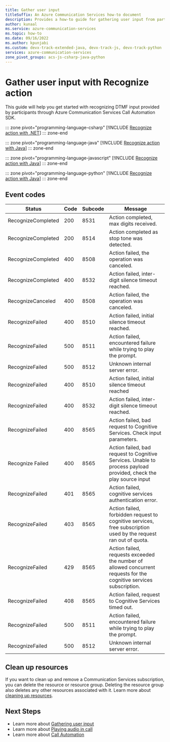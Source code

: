 ```yaml
---
title: Gather user input
titleSuffix: An Azure Communication Services how-to document
description: Provides a how-to guide for gathering user input from participants on a call.
author: kunaal
ms.service: azure-communication-services
ms.topic: how-to
ms.date: 09/16/2022
ms.author: kpunjabi
ms.custom: devx-track-extended-java, devx-track-js, devx-track-python
services: azure-communication-services
zone_pivot_groups: acs-js-csharp-java-python
---
```


# Gather user input with Recognize action

This guide will help you get started with recognizing DTMF input provided by participants through Azure Communication Services Call Automation SDK. 

::: zone pivot="programming-language-csharp"
[!INCLUDE [Recognize action with .NET](./includes/recognize-action-quickstart-csharp.md)]
::: zone-end

::: zone pivot="programming-language-java"
[!INCLUDE [Recognize action with Java](./includes/recognize-action-quickstart-java.md)]
::: zone-end

::: zone pivot="programming-language-javascript"
[!INCLUDE [Recognize action with Java](./includes/recognize-how-to-js.md)]
::: zone-end

::: zone pivot="programming-language-python"
[!INCLUDE [Recognize action with Java](./includes/recognize-how-to-python.md)]
::: zone-end

## Event codes

|Status|Code|Subcode|Message|
|----|--|-----|-----|
|RecognizeCompleted|200|8531|Action completed, max digits received.|
|RecognizeCompleted|200|8514|Action completed as stop tone was detected.|
|RecognizeCompleted|400|8508|Action failed, the operation was canceled.|
|RecognizeCompleted|400|8532|Action failed, inter-digit silence timeout reached.|
|RecognizeCanceled|400|8508|Action failed, the operation was canceled.|
|RecognizeFailed|400|8510|Action failed, initial silence timeout reached.|
|RecognizeFailed|500|8511|Action failed, encountered failure while trying to play the prompt.|
|RecognizeFailed|500|8512|Unknown internal server error.|
| RecognizeFailed | 400 | 8510 | Action failed, initial silence timeout reached | 
| RecognizeFailed | 400 | 8532 | Action failed, inter-digit silence timeout reached. | 
| RecognizeFailed | 400 | 8565 | Action failed, bad request to Cognitive Services. Check input parameters. | 
| Recognize Failed | 400 | 8565 | Action failed, bad request to Cognitive Services. Unable to process payload provided, check the play source input | 
| RecognizeFailed | 401 | 8565 | Action failed, cognitive services authentication error. |
| RecognizeFailed | 403 | 8565 | Action failed, forbidden request to cognitive services, free subscription used by the request ran out of quota. | 
| RecognizeFailed | 429 | 8565 | Action failed, requests exceeded the number of allowed concurrent requests for the cognitive services subscription. | 
| RecognizeFailed | 408 | 8565 | Action failed, request to Cognitive Services timed out. | 
| RecognizeFailed | 500	| 8511	| Action failed, encountered failure while trying to play the prompt. | 
| RecognizeFailed | 500	| 8512	| Unknown internal server error. | 

## Clean up resources

If you want to clean up and remove a Communication Services subscription, you can delete the resource or resource group. Deleting the resource group also deletes any other resources associated with it. Learn more about [cleaning up resources](../../quickstarts/create-communication-resource.md#clean-up-resources).

## Next Steps

- Learn more about [Gathering user input](../../concepts/call-automation/recognize-action.md)
- Learn more about [Playing audio in call](../../concepts/call-automation/play-action.md)
- Learn more about [Call Automation](../../concepts/call-automation/call-automation.md)
